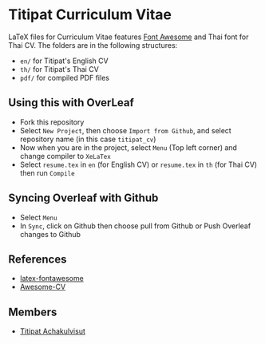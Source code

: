 # Titipat Curriculum Vitae

LaTeX files for Curriculum Vitae features [Font Awesome](https://fortawesome.github.io/Font-Awesome/) and Thai font for Thai CV.
The folders are in the following structures:

- `en/` for Titipat's English CV
- `th/` for Titipat's Thai CV
- `pdf/` for compiled PDF files

## Using this with OverLeaf

- Fork this repository
- Select `New Project`, then choose `Import from Github`, and select repository name (in this case `titipat_cv`)
- Now when you are in the project, select `Menu` (Top left corner) and change compiler to `XeLaTex`
- Select `resume.tex` in `en` (for English CV) or `resume.tex` in `th` (for Thai CV) then run `Compile`

## Syncing Overleaf with Github

- Select `Menu`
- In `Sync`, click on Github then choose pull from Github or Push Overleaf changes to Github

## References

- [latex-fontawesome](https://github.com/furl/latex-fontawesome)
- [Awesome-CV](https://github.com/posquit0/Awesome-CV)

## Members

- [Titipat Achakulvisut](http://titipata.github.io/)
